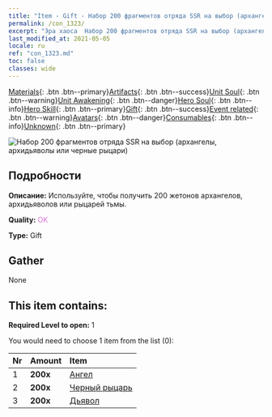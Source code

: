 ```yaml
---
title: "Item - Gift - Набор 200 фрагментов отряда SSR на выбор (архангелы, архидьяволы или черные рыцари)"
permalink: /con_1323/
excerpt: "Эра хаоса  Набор 200 фрагментов отряда SSR на выбор (архангелы, архидьяволы или черные рыцари)"
last_modified_at: 2021-05-05
locale: ru
ref: "con_1323.md"
toc: false
classes: wide
---
```

 [Materials](/ItemsRU/){: .btn .btn--primary}[Artifacts](/ItemsRU/Artifacts/){: .btn .btn--success}[Unit Soul](/ItemsRU/UnitSoul/){: .btn .btn--warning}[Unit Awakening](/ItemsRU/UnitAwakening/){: .btn .btn--danger}[Hero Soul](/ItemsRU/HeroSoul/){: .btn .btn--info}[Hero Skill](/ItemsRU/HeroSkill/){: .btn .btn--primary}[Gift](/ItemsRU/Gift/){: .btn .btn--success}[Event related](/ItemsRU/Events/){: .btn .btn--warning}[Avatars](/ItemsRU/Avatars/){: .btn .btn--danger}[Consumables](/ItemsRU/Consumables/){: .btn .btn--info}[Unknown](/ItemsRU/Unknown/){: .btn .btn--primary}

 ![Набор 200 фрагментов отряда SSR на выбор (архангелы, архидьяволы или черные рыцари)](/images/t/i_907374.png)

## Подробности
 **Описание:** Используйте, чтобы получить 200 жетонов архангелов, архидьяволов или рыцарей тьмы.

 **Quality:** <span style="color: #DA70D6">OK</span>

 **Type:** Gift

## Gather

  None

## This item contains:

 **Required Level to open:** 1

 You would need to choose 1 item from the list (0):

  | Nr | Amount |     Item    |
  |:---|:-------|:------------|
  | 1 |  **200x** | [Ангел](/ItemsRU/unt_196/) |  | 
  | 2 |  **200x** | [Черный рыцарь](/ItemsRU/unt_213/) |  | 
  | 3 |  **200x** | [Дьявол](/ItemsRU/unt_232/) |  | 
